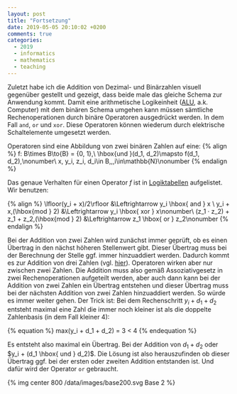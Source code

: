 ```yaml
---
layout: post
title: "Fortsetzung"
date: 2019-05-05 20:10:02 +0200
comments: true
categories: 
  - 2019
  - informatics
  - mathematics
  - teaching
---
```

Zuletzt habe ich die Addition von Dezimal- und Binärzahlen visuell
gegenüber gestellt und gezeigt, dass beide male das gleiche Schema zur
Anwendung kommt. Damit eine arithmetische Logikeinheit ([ALU][alu], a.k. Computer) mit
dem binären Schema umgehen kann müssen sämtliche Rechenoperationen durch binäre
Operatoren ausgedrückt werden. In dem Fall `and`, `or` und `xor`. Diese
Operatoren können wiederum durch elektrische Schaltelemente umgesetzt werden.

Operatoren sind eine Abbildung von zwei binären Zahlen auf eine:
{% align %}
f: B\times B\to{B} = \{0, 1\},\\
\hbox{und }(d_1, d_2)\mapsto f(d_1, d_2),\nonumber\\
x, y_i, z_i, d_i\in B,\,\,i\in\mathbb{N}\nonumber
{% endalign %}

Das genaue Verhalten für einen Operator $f$ ist in [Logiktabellen][table] aufgelistet.
Wir benutzen:

{% align %}
\lfloor(y_i + x)/2\rfloor &\Leftrightarrow y_i \hbox{ and } x \\
y_i + x\,(\hbox{mod } 2) &\Leftrightarrow y_i \hbox{ xor } x\nonumber\\
(z_1 · z_2) + z_1 + z_2\,(\hbox{mod } 2) &\Leftrightarrow z_1 \hbox{ or } z_2\nonumber
{% endalign %}

Bei der Addition von zwei Zahlen wird zunächst immer geprüft, ob es einen
Übertrag in den nächst höheren Stellenwert gibt. Dieser Übertrag muss bei der
Berechnung der Stelle ggf. immer hinzuaddiert werden. Dadurch kommt es zur
Addition von drei Zahlen (vgl. [hier][hier]). Operatoren wirken aber nur
zwischen zwei Zahlen. Die Addition muss also gemäß Assoziativgesetz in zwei
Rechenoperationen aufgeteilt werden, aber auch dann kann bei der Addition von
zwei Zahlen ein Übertrag entstehen und dieser  Übertrag muss bei der nächsten
Addition von zwei Zahlen hinzuaddiert werden. So würde es immer weiter gehen.
Der Trick ist: Bei dem Rechenschritt $y_i + d_1 + d_2$ entsteht maximal eine
Zahl die immer noch kleiner ist als die doppelte Zahlenbasis (in dem Fall
kleiner 4):

{% equation %}
max(y_i + d_1 + d_2) = 3 < 4
{% endequation %}

Es entsteht also maximal ein Übertrag. Bei der Addition von $d_1 + d_2$ oder
$y_i + (d_1 \hbox{ und } d_2)$. Die Lösung ist also herauszufinden ob dieser Übertrag ggf. bei
der ersten oder zweiten Addition entstanden ist. Und dafür wird der Operator
`or` gebraucht.

{% img center 800 /data/images/base200.svg Base 2 %}

[alu]: https://de.wikipedia.org/wiki/Arithmetisch-logische_Einheit
[hier]: /blog/2019/04/14/base2/
[table]: https://de.wikipedia.org/wiki/Wahrheitstabelle
